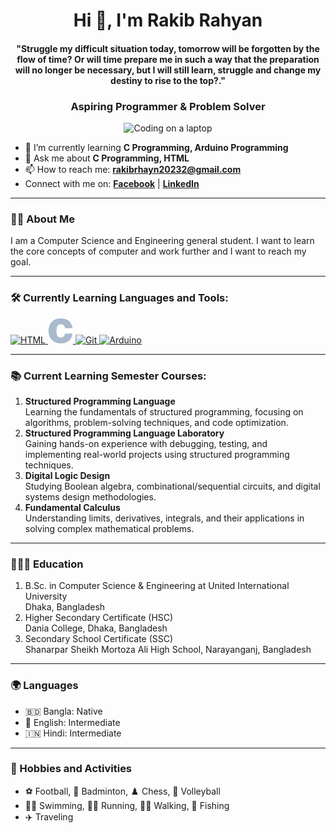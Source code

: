 <h1 align="center">Hi 👋, I'm Rakib Rahyan</h1>
<h4 align="center">"Struggle my difficult situation today, tomorrow will be forgotten by the flow of time? Or will time prepare me in such a way that the preparation will no longer be necessary, but I will still learn, struggle and change my destiny to rise to the top?."</h4>

<h3 align="center">Aspiring Programmer & Problem Solver</h3>

<p align="center"> 
    <img src="https://thumbor.forbes.com/thumbor/fit-in/1290x/https://www.forbes.com/advisor/wp-content/uploads/2023/07/computer-coding.jpg" alt="Coding on a laptop" width="600"/>
</p>

- 🌱 I’m currently learning **C Programming, Arduino Programming**
- 💬 Ask me about **C Programming, HTML**
- 📫 How to reach me: **rakibrhayn20232@gmail.com**
- Connect with me on: [**Facebook**](https://www.facebook.com/profile.php?id=61556517414774) | [**LinkedIn**](www.linkedin.com/in/rakib-rahyan)

---

<h3>🙋‍♂️ About Me</h3>
<p>
    I am a Computer Science and Engineering general student. I want to learn the core concepts of computer and work further and I want to reach my goal.
</p>

---

<h3>🛠️ Currently Learning Languages and Tools:</h3>
<p align="left"> 
    <a href="https://developer.mozilla.org/en-US/docs/Web/HTML" target="_blank" rel="noreferrer">
        <img src="https://encrypted-tbn0.gstatic.com/images?q=tbn:ANd9GcRsubI1xnS2EsbFC7IKOtHXy3o2yp5zNGHX8-mLk-0nVw&s" alt="HTML" width="40" height="40"/>
    </a>
    <a href="https://www.cprogramming.com/" target="_blank" rel="noreferrer"> 
        <img src="https://raw.githubusercontent.com/devicons/devicon/master/icons/c/c-original.svg" alt="C" width="40" height="40"/> 
    </a> 
    <a href="https://git-scm.com/" target="_blank" rel="noreferrer"> 
        <img src="https://www.vectorlogo.zone/logos/git-scm/git-scm-icon.svg" alt="Git" width="40" height="40"/> 
    </a> 
    <a href="https://docs.arduino.cc/learn/" target="_blank" rel="noreferrer"> 
        <img src="https://upload.wikimedia.org/wikipedia/commons/8/87/Arduino_Logo.svg" alt="Arduino" width="40" height="40"/> 
    </a> 
</p>

---

<h3>📚 Current Learning Semester Courses:</h3>
<ol>
  <li>
    <strong>Structured Programming Language</strong> <br>
    Learning the fundamentals of structured programming, focusing on algorithms, problem-solving techniques, and code optimization.
  </li>
  <li>
    <strong>Structured Programming Language Laboratory</strong> <br>
    Gaining hands-on experience with debugging, testing, and implementing real-world projects using structured programming techniques.
  </li>
  <li>
    <strong>Digital Logic Design</strong> <br>
    Studying Boolean algebra, combinational/sequential circuits, and digital systems design methodologies.
  </li>
  <li>
    <strong>Fundamental Calculus</strong> <br>
    Understanding limits, derivatives, integrals, and their applications in solving complex mathematical problems.
  </li>
</ol>

---

<h3>👨🏻‍🎓 Education</h3>
<ol>
  <li>
    B.Sc. in Computer Science & Engineering at United International University <br>
    Dhaka, Bangladesh
  </li>
  <li>
    Higher Secondary Certificate (HSC) <br>
    Dania College, Dhaka, Bangladesh
  </li>
  <li>
    Secondary School Certificate (SSC) <br>
    Shanarpar Sheikh Mortoza Ali High School, Narayanganj, Bangladesh
  </li>
</ol>

---

<h3>🌍 Languages</h3>
<ul>
  <li>🇧🇩 Bangla: Native</li>
  <li>🏴 English: Intermediate</li>
  <li>🇮🇳 Hindi: Intermediate</li>
</ul>

---

<h3>🏅 Hobbies and Activities</h3>
<ul>
  <li>⚽ Football, 🏸 Badminton, ♟️ Chess, 🏐 Volleyball</li>
  <li>🏊‍♂️ Swimming, 🏃‍♂️ Running, 🚶‍♂️ Walking, 🎣 Fishing</li>
  <li>✈️ Traveling</li>
</ul>
